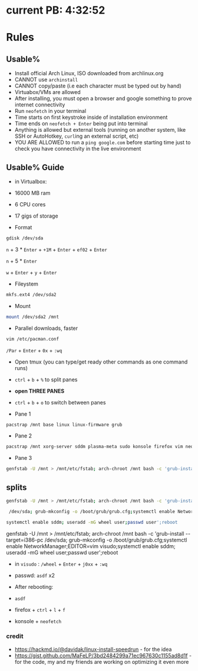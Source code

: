 # current PB: 4:32:52

# Rules

## Usable%
- Install official Arch Linux, ISO downloaded from archlinux.org
- CANNOT use `archinstall`
- CANNOT copy/paste (i.e each character must be typed out by hand)
- Virtuabox/VMs are allowed
- After installing, you must open a browser and google something to prove internet connectivity
- Run `neofetch` in your terminal
- Time starts on first keystroke inside of installation environment
- Time ends on `neofetch + Enter` being put into terminal
- Anything is allowed but external tools (running on another system, like SSH or AutoHotkey, `curl`ing an external script, etc)
- YOU ARE ALLOWED to run a `ping google.com` before starting time just to check you have connectivity in the live environment


## Usable% Guide
- in Virtualbox:
- 16000 MB ram
- 6 CPU cores
- 17 gigs of storage

- Format
```bash
gdisk /dev/sda
```

`n` + 3 * `Enter` + `+1M` + `Enter` + `ef02` + `Enter`

`n` + 5 * `Enter`

`w` + `Enter` + `y` + `Enter`

- Fileystem

```bash
mkfs.ext4 /dev/sda2
```

- Mount

```bash
mount /dev/sda2 /mnt
```

- Parallel downloads, faster

```bash
vim /etc/pacman.conf
```

`/Par` + `Enter` + `0x` + `:wq`

- Open tmux (you can type/get ready other commands as one command runs)

- `ctrl` + `b` + `%` to split panes
- **open THREE PANES**

- `ctrl` + `b` + `o` to switch between panes

- Pane 1
```bash
pacstrap /mnt base linux linux-firmware grub
```

- Pane 2
```bash
pacstrap /mnt xorg-server sddm plasma-meta sudo konsole firefox vim neofetch
```

- Pane 3
```bash
genfstab -U /mnt > /mnt/etc/fstab; arch-chroot /mnt bash -c 'grub-install /dev/sda; grub-mkconfig -o /boot/grub/grub.cfg;systemctl enable NetworkManager;EDITOR=vim visudo;systemctl enable sddm; useradd -mG wheel user;passwd user';reboot
```
## splits

```bash
genfstab -U /mnt > /mnt/etc/fstab; arch-chroot /mnt bash -c 'grub-install
```

```bash
 /dev/sda; grub-mkconfig -o /boot/grub/grub.cfg;systemctl enable NetworkManager;EDITOR=vim visudo;
```

```bash
systemctl enable sddm; useradd -mG wheel user;passwd user';reboot
```

genfstab -U /mnt > /mnt/etc/fstab; arch-chroot /mnt bash -c 'grub-install --target=i386-pc /dev/sda; grub-mkconfig -o /boot/grub/grub.cfg;systemctl enable NetworkManager;EDITOR=vim visudo;systemctl enable sddm; useradd -mG wheel user;passwd user';reboot

- in `visudo` : `/wheel` + `Enter` + `j0xx` + `:wq`
- passwd: `asdf` x2

- After rebooting:
- `asdf`
- firefox + `ctrl` + `l` + `f`
- konsole + `neofetch`




### credit
- https://hackmd.io/@davidak/linux-install-speedrun - for the idea
- https://gist.github.com/MaFeLP/3bd2484299a71ec967630c1155ad8d1f - for the code, my and my friends are working on optimizing it even more
